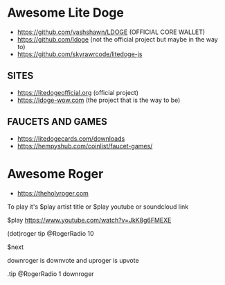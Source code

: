 # Awesome Lite Doge

* https://github.com/vashshawn/LDOGE (OFFICIAL CORE WALLET)
* https://github.com/ldoge (not the official project but maybe in the way to)
* https://github.com/skyrawrcode/litedoge-js

## SITES

* https://litedogeofficial.org (official project)
* https://ldoge-wow.com (the project that is the way to be)

## FAUCETS AND GAMES

* https://litedogecards.com/downloads
* https://hempyshub.com/coinlist/faucet-games/

# Awesome Roger

* https://theholyroger.com

To play it's $play artist title or $play youtube or soundcloud link

$play https://www.youtube.com/watch?v=JkK8g6FMEXE

(dot)roger tip @RogerRadio 10

$next

downroger is downvote and uproger is upvote

.tip @RogerRadio 1 downroger

